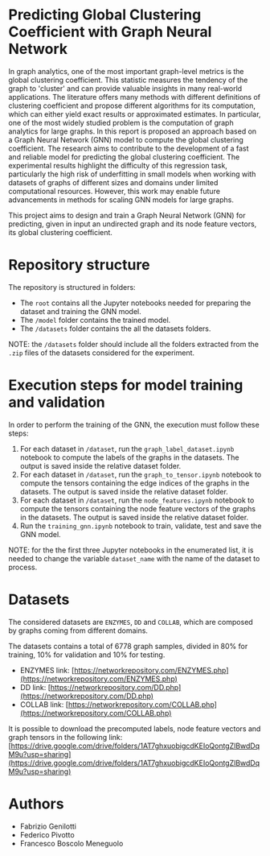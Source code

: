 # Predicting Global Clustering Coefficient with Graph Neural Network
In graph analytics, one of the most important graph-level metrics is the global clustering coefficient. This statistic measures the tendency of the graph to 'cluster' and can provide valuable insights in many real-world applications. The literature offers many methods with different definitions of clustering coefficient and propose different algorithms for its computation, which can either yield exact results or approximated estimates. In particular, one of the most widely studied problem is the computation of graph analytics for large graphs. In this report is proposed an approach based on a Graph Neural Network (GNN) model to compute the global clustering coefficient. The research aims to contribute to the development of a fast and reliable model for predicting the global clustering coefficient. The experimental results highlight the difficulty of this regression task, particularly the high risk of underfitting in small models when working with datasets of graphs of different sizes and domains under limited computational resources. However, this work may enable future advancements in methods for scaling GNN models for large graphs.

This project aims to design and train a Graph Neural Network (GNN) for predicting, given in input an undirected graph and its node feature vectors, its global clustering coefficient. 

# Repository structure
The repository is structured in folders:
-  The `root` contains all the Jupyter notebooks needed for preparing the dataset and training the GNN model.
-  The `/model` folder contains the trained model.
-  The `/datasets` folder contains the all the datasets folders.

NOTE: the `/datasets` folder should include all the folders extracted from the `.zip` files of the datasets considered for the experiment.

# Execution steps for model training and validation
In order to perform the training of the GNN, the execution must follow these steps:
1.  For each dataset in `/dataset`, run the `graph_label_dataset.ipynb` notebook to compute the labels of the graphs in the datasets. The output is saved inside the relative dataset folder.
2.  For each dataset in `/dataset`, run the `graph_to_tensor.ipynb` notebook to compute the tensors containing the edge indices of the graphs in the datasets. The output is saved inside the relative dataset folder.
3.  For each dataset in `/dataset`, run the `node_features.ipynb` notebook to compute the tensors containing the node feature vectors of the graphs in the datasets. The output is saved inside the relative dataset folder.
4.  Run the `training_gnn.ipynb` notebook to train, validate, test and save the GNN model.

NOTE: for the the first three Jupyter notebooks in the enumerated list, it is needed to change the variable `dataset_name` with the name of the dataset to process.

# Datasets
The considered datasets are `ENZYMES`, `DD` and `COLLAB`, which are composed by graphs coming from different domains.

The datasets contains a total of 6778 graph samples, divided in 80% for training, 10% for validation and 10% for testing.

-  ENZYMES link: [https://networkrepository.com/ENZYMES.php](https://networkrepository.com/ENZYMES.php)
-  DD link: [https://networkrepository.com/DD.php](https://networkrepository.com/DD.php)
-  COLLAB link: [https://networkrepository.com/COLLAB.php](https://networkrepository.com/COLLAB.php)

It is possible to download the precomputed labels, node feature vectors and graph tensors in the following link: [https://drive.google.com/drive/folders/1AT7ghxuobigcdKEIoQontgZlBwdDqM9u?usp=sharing](https://drive.google.com/drive/folders/1AT7ghxuobigcdKEIoQontgZlBwdDqM9u?usp=sharing)

# Authors
-  Fabrizio Genilotti
-  Federico Pivotto
-  Francesco Boscolo Meneguolo
